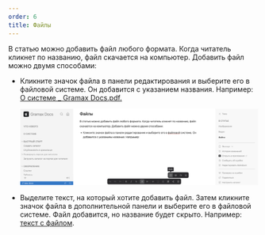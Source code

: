```yaml
---
order: 6
title: Файлы
---
```


В статью можно добавить файл любого формата. Когда читатель кликнет по названию, файл скачается на компьютер. Добавить файл можно двумя способами:

-  Кликните значок файла в панели редактирования и выберите его в файловой системе. Он добавится с указанием названия. Например: [О системе \_ Gramax Docs.pdf.](<./О системе _ Gramax Docs.pdf>)

   ![](./files-7.png)

-  Выделите текст, на который хотите добавить файл. Затем кликните значок файла в дополнительной панели и выберите его в файловой системе. Файл добавится, но название будет скрыто. Например: [текст с файлом](<./О системе _ Gramax Docs-2.pdf>).